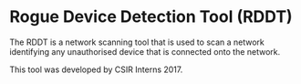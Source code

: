 # Rogue Device Detection Tool (RDDT)

The RDDT is a network scanning tool that is used to scan a network identifying any unauthorised device that is connected onto the network.

This tool was developed by CSIR Interns 2017.
